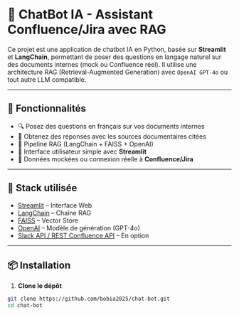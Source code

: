 # 🤖 ChatBot IA - Assistant Confluence/Jira avec RAG

Ce projet est une application de chatbot IA en Python, basée sur **Streamlit** et **LangChain**, permettant de poser des questions en langage naturel sur des documents internes (mock ou Confluence réel). Il utilise une architecture RAG (Retrieval-Augmented Generation) avec `OpenAI GPT-4o` ou tout autre LLM compatible.

---

## 🚀 Fonctionnalités

- 🔍 Posez des questions en français sur vos documents internes
- 📄 Obtenez des réponses avec les sources documentaires citées
- 🧠 Pipeline RAG (LangChain + FAISS + OpenAI)
- 💬 Interface utilisateur simple avec **Streamlit**
- 🧪 Données mockées ou connexion réelle à **Confluence/Jira**

---

## 🧰 Stack utilisée

- [Streamlit](https://streamlit.io/) – Interface Web
- [LangChain](https://www.langchain.com/) – Chaîne RAG
- [FAISS](https://github.com/facebookresearch/faiss) – Vector Store
- [OpenAI](https://platform.openai.com/) – Modèle de génération (GPT-4o)
- [Slack API / REST Confluence API](https://developer.atlassian.com/) – En option

---

## 📦 Installation

1. **Clone le dépôt**

```bash
git clone https://github.com/bobia2025/chat-bot.git
cd chat-bot

